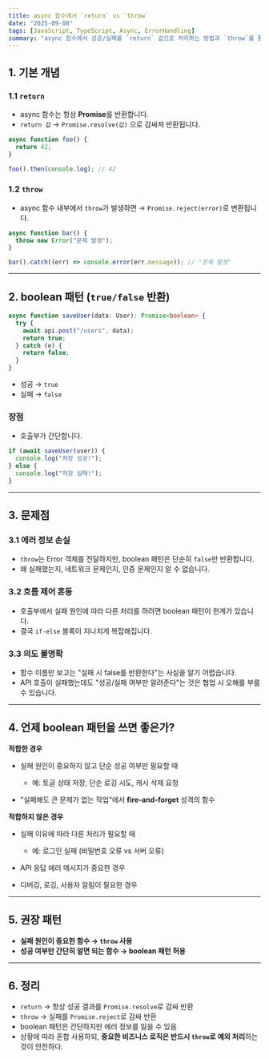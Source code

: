 ```yaml
---
title: async 함수에서 `return` vs `throw`
date: "2025-09-08"
tags: [JavaScript, TypeScript, Async, ErrorHandling]
summary: "async 함수에서 성공/실패를 `return` 값으로 처리하는 방법과 `throw`를 통한 예외 처리의 차이"
---
```


## 1. 기본 개념

### 1.1 `return`

- async 함수는 항상 **Promise**를 반환합니다.
- `return 값` → `Promise.resolve(값)` 으로 감싸져 반환됩니다.

```ts
async function foo() {
  return 42;
}

foo().then(console.log); // 42
```

### 1.2 `throw`

- async 함수 내부에서 `throw`가 발생하면 → `Promise.reject(error)`로 변환됩니다.

```ts
async function bar() {
  throw new Error("문제 발생");
}

bar().catch((err) => console.error(err.message)); // "문제 발생"
```

---

## 2. boolean 패턴 (`true/false` 반환)

```ts
async function saveUser(data: User): Promise<boolean> {
  try {
    await api.post("/users", data);
    return true;
  } catch (e) {
    return false;
  }
}
```

- 성공 → `true`
- 실패 → `false`

### 장점

- 호출부가 간단합니다.

```ts
if (await saveUser(user)) {
  console.log("저장 성공!");
} else {
  console.log("저장 실패!");
}
```

---

## 3. 문제점

### 3.1 에러 정보 손실

- `throw`는 Error 객체를 전달하지만, boolean 패턴은 단순히 `false`만 반환합니다.
- 왜 실패했는지, 네트워크 문제인지, 인증 문제인지 알 수 없습니다.

### 3.2 흐름 제어 혼동

- 호출부에서 실패 원인에 따라 다른 처리를 하려면 boolean 패턴이 한계가 있습니다.
- 결국 `if-else` 블록이 지나치게 복잡해집니다.

### 3.3 의도 불명확

- 함수 이름만 보고는 "실패 시 false를 반환한다"는 사실을 알기 어렵습니다.
- API 호출이 실패했는데도 "성공/실패 여부만 알려준다"는 것은 협업 시 오해를 부를 수 있습니다.

---

## 4. 언제 boolean 패턴을 쓰면 좋은가?

**적합한 경우**

- 실패 원인이 중요하지 않고 단순 성공 여부만 필요할 때

  - 예: 토글 상태 저장, 단순 로깅 시도, 캐시 삭제 요청

- "실패해도 큰 문제가 없는 작업"에서 **fire-and-forget** 성격의 함수

**적합하지 않은 경우**

- 실패 이유에 따라 다른 처리가 필요할 때

  - 예: 로그인 실패 (비밀번호 오류 vs 서버 오류)

- API 응답 에러 메시지가 중요한 경우
- 디버깅, 로깅, 사용자 알림이 필요한 경우

---

## 5. 권장 패턴

- **실패 원인이 중요한 함수 → `throw` 사용**
- **성공 여부만 간단히 알면 되는 함수 → boolean 패턴 허용**

---

## 6. 정리

- `return` → 항상 성공 결과를 `Promise.resolve`로 감싸 반환
- `throw` → 실패를 `Promise.reject`로 감싸 반환
- boolean 패턴은 간단하지만 에러 정보를 잃을 수 있음
- 상황에 따라 혼합 사용하되, **중요한 비즈니스 로직은 반드시 `throw`로 예외 처리**하는 것이 안전하다.
